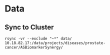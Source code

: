 # Data

## Sync to Cluster
```
rsync -vr --exclude "~*" data/ 10.18.82.17:/data/projects/diseases/prostate-cancer/ASBiomarkerSynergy/
```
